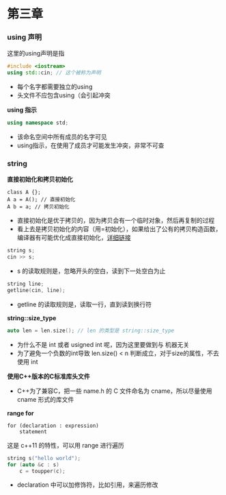 # 第三章

### using 声明

这里的using声明是指
```c++
#include <iostream>
using std::cin; // 这个被称为声明
```
- 每个名字都需要独立的using
- 头文件不应包含using（会引起冲突

**using 指示**
```c++
using namespace std;
```
- 该命名空间中所有成员的名字可见
- using指示，在使用了成员才可能发生冲突，非常不可查

### string

**直接初始化和拷贝初始化**
```
class A {};
A a = A(); // 直接初始化
A b = a; // 拷贝初始化
```
- 直接初始化是优于拷贝的，因为拷贝会有一个临时对象，然后再复制的过程
- 看上去是拷贝初始化的内容（用=初始化），如果给出了公有的拷贝构造函数，编译器有可能优化成直接初始化，[详细链接](https://blog.csdn.net/ljianhui/article/details/9245661)

```c++
string s;
cin >> s;
```
- s 的读取规则是，忽略开头的空白，读到下一处空白为止

```c++
string line;
getline(cin, line);
```
- getline 的读取规则是，读取一行，直到读到换行符

**string::size_type**
```c++
auto len = len.size(); // len 的类型是 string::size_type
```
- 为什么不是 int 或者 usigned int 呢，因为这里要做到与 机器无关
- 为了避免一个负数的int导致 len.size() < n 判断成立，对于size的属性，不去使用 int

**使用C++版本的C标准库头文件**
- C++为了兼容C，把一些 name.h 的 C 文件命名为 cname，所以尽量使用 cname 形式的库文件

**range for**
```
for (declaration : expression)
	statement
```
这是 c++11 的特性，可以用 range 进行遍历
```c++
string s("hello world");
for (auto &c : s)
	c = toupper(c);
```
- declaration 中可以加修饰符，比如引用，来遍历修改
